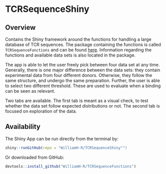 
<!-- README.md is generated from README.Rmd. Please edit that file -->

# TCRSequenceShiny

<!-- badges: start -->
<!-- badges: end -->

## Overview

Contains the Shiny framework around the functions for handling a large
database of TCR sequences. The package containing the functions is
called `TCRSequenceFunctions` and can be found
[here](https://github.com/WilliamH-R/TCRSequenceFunctions). Information
regarding the functions and available data sets is also located in the
package.

The app is able to let the user freely pick between four data set at any
time. Generally, there is one major difference between the data sets:
they contain experimental data from four different donors. Otherwise,
they follow the same structure, and undergo the same preparation.
Further, the user is able to select two different threshold. These are
used to evaluate when a binding can be seen as relevant.

Two tabs are available. The first tab is meant as a visual check, to
test whether the data set follow expected distributions or not. The
second tab is focused on exploration of the data.

## Availability

The Shiny App can be run directly from the terminal by:

``` r
shiny::runGitHub(repo = "WilliamH-R/TCRSequenceShiny"")
```

Or downloaded from GitHub:

``` r
devtools::install_github("WilliamH-R/TCRSequenceFunctions")
```
